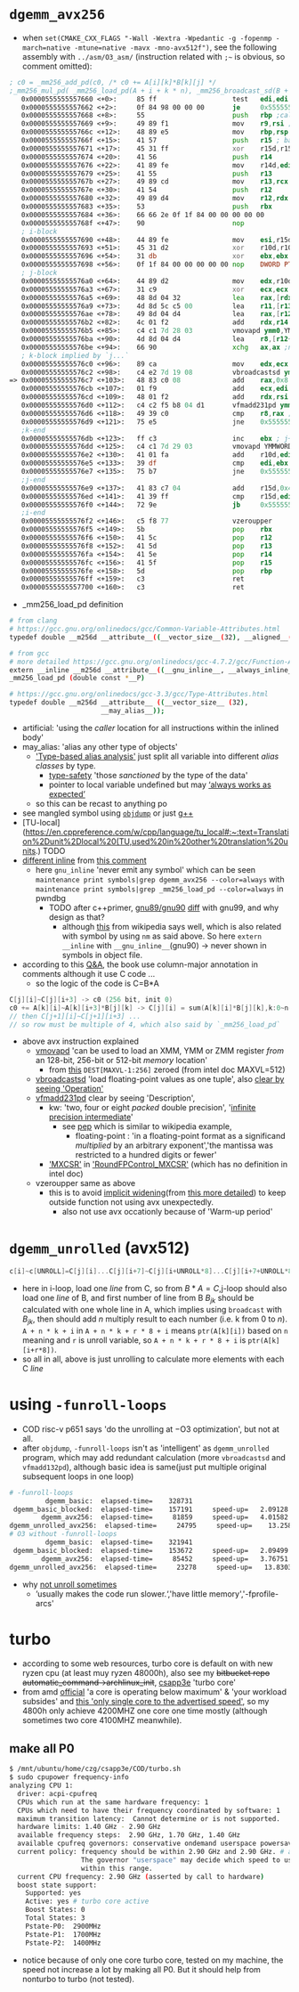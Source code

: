 # `dgemm_avx256`
- when `set(CMAKE_CXX_FLAGS "-Wall -Wextra -Wpedantic -g -fopenmp -march=native -mtune=native -mavx -mno-avx512f")`, see the following assembly with `../asm/O3_asm/` (instruction related with `;~` is obvious, so comment omitted):
```asm
; c0 = _mm256_add_pd(c0, /* c0 += A[i][k]*B[k][j] */
;_mm256_mul_pd( _mm256_load_pd(A + i + k * n), _mm256_broadcast_sd(B + k + j * n) ) );
   0x0000555555557660 <+0>:     85 ff                   test   edi,edi ;check n (i.e. first arg)
   0x0000555555557662 <+2>:     0f 84 98 00 00 00       je     0x555555557700 <dgemm_avx256(unsigned int, double const*, double const*, double*)+160 at /home/czg/matrix-matrix-multiply/src/dgemm_avx256.cpp:42>
   0x0000555555557668 <+8>:     55                      push   rbp ;callee save
   0x0000555555557669 <+9>:     49 89 f1                mov    r9,rsi ; A
   0x000055555555766c <+12>:    48 89 e5                mov    rbp,rsp ; change to new base pointer
   0x000055555555766f <+15>:    41 57                   push   r15 ; based on below `add    r15d,0x4`, this is i
   0x0000555555557671 <+17>:    45 31 ff                xor    r15d,r15d ; i=0
   0x0000555555557674 <+20>:    41 56                   push   r14
   0x0000555555557676 <+22>:    41 89 fe                mov    r14d,edi ; n, this won't change in this func
   0x0000555555557679 <+25>:    41 55                   push   r13
   0x000055555555767b <+27>:    49 89 cd                mov    r13,rcx ; C
   0x000055555555767e <+30>:    41 54                   push   r12
   0x0000555555557680 <+32>:    49 89 d4                mov    r12,rdx ; B
   0x0000555555557683 <+35>:    53                      push   rbx
   0x0000555555557684 <+36>:    66 66 2e 0f 1f 84 00 00 00 00 00        data16 cs nop WORD PTR [rax+rax*1+0x0]
   0x000055555555768f <+47>:    90                      nop
   ; i-block
   0x0000555555557690 <+48>:    44 89 fe                mov    esi,r15d ; $rsi=i
   0x0000555555557693 <+51>:    45 31 d2                xor    r10d,r10d ; one `j` copy? this is ivtmp.20(shown with `-fverbose-asm`) = j*n
   0x0000555555557696 <+54>:    31 db                   xor    ebx,ebx ; update j when new i-block
   0x0000555555557698 <+56>:    0f 1f 84 00 00 00 00 00 nop    DWORD PTR [rax+rax*1+0x0]
   ; j-block
   0x00005555555576a0 <+64>:    44 89 d2                mov    edx,r10d ; ivtmp.20
   0x00005555555576a3 <+67>:    31 c9                   xor    ecx,ecx ; ivtmp.15
   0x00005555555576a5 <+69>:    48 8d 04 32             lea    rax,[rdx+rsi*1] ;ivtmp.20+i
   0x00005555555576a9 <+73>:    4d 8d 5c c5 00          lea    r11,[r13+rax*8+0x0] ; 8-> double = 8 bytes, `C + i + j * n`
   0x00005555555576ae <+78>:    49 8d 04 d4             lea    rax,[r12+rdx*8] ; B+ivtmp.20(j*n), default k init to 0
   0x00005555555576b2 <+82>:    4c 01 f2                add    rdx,r14 ; tmp115->(j+1)*n; show B end in k-block
   0x00005555555576b5 <+85>:    c4 c1 7d 28 03          vmovapd ymm0,YMMWORD PTR [r11]
   0x00005555555576ba <+90>:    4d 8d 04 d4             lea    r8,[r12+rdx*8] ; B end
   0x00005555555576be <+94>:    66 90                   xchg   ax,ax ;nop
   ; k-block implied by `j...`
   0x00005555555576c0 <+96>:    89 ca                   mov    edx,ecx ; ivtmp.15->k*n
   0x00005555555576c2 <+98>:    c4 e2 7d 19 08          vbroadcastsd ymm1,QWORD PTR [rax] ; B...
=> 0x00005555555576c7 <+103>:   48 83 c0 08             add    rax,0x8 ; ivtmp.14 -> `B + k + j * n` add 8byte
   0x00005555555576cb <+107>:   01 f9                   add    ecx,edi ; ivtmp.15+=n
   0x00005555555576cd <+109>:   48 01 f2                add    rdx,rsi ; i+k*n
   0x00005555555576d0 <+112>:   c4 c2 f5 b8 04 d1       vfmadd231pd ymm0,ymm1,YMMWORD PTR [r9+rdx*8] ; A+i+k*n
   0x00005555555576d6 <+118>:   49 39 c0                cmp    r8,rax ; compare `B end` and current B `B...`
   0x00005555555576d9 <+121>:   75 e5                   jne    0x5555555576c0 <dgemm_avx256(unsigned int, double const*, double const*, double*)+96 at /usr/lib/gcc/x86_64-pc-linux-gnu/13.1.1/include/avxintrin.h:736> 
   ;k-end
   0x00005555555576db <+123>:   ff c3                   inc    ebx ; j++
   0x00005555555576dd <+125>:   c4 c1 7d 29 03          vmovapd YMMWORD PTR [r11],ymm0
   0x00005555555576e2 <+130>:   41 01 fa                add    r10d,edi ; ivtmp.20+=n
   0x00005555555576e5 <+133>:   39 df                   cmp    edi,ebx ; j<n ?
   0x00005555555576e7 <+135>:   75 b7                   jne    0x5555555576a0 <dgemm_avx256(unsigned int, double const*, double const*, double*)+64 at /home/czg/matrix-matrix-multiply/src/dgemm_avx256.cpp:32> 
   ;j-end
   0x00005555555576e9 <+137>:   41 83 c7 04             add    r15d,0x4 ; ~
   0x00005555555576ed <+141>:   41 39 ff                cmp    r15d,edi
   0x00005555555576f0 <+144>:   72 9e                   jb     0x555555557690 <dgemm_avx256(unsigned int, double const*, double const*, double*)+48 at /home/czg/matrix-matrix-multiply/src/dgemm_avx256.cpp:30>
   ;i-end
   0x00005555555576f2 <+146>:   c5 f8 77                vzeroupper
   0x00005555555576f5 <+149>:   5b                      pop    rbx
   0x00005555555576f6 <+150>:   41 5c                   pop    r12
   0x00005555555576f8 <+152>:   41 5d                   pop    r13
   0x00005555555576fa <+154>:   41 5e                   pop    r14
   0x00005555555576fc <+156>:   41 5f                   pop    r15
   0x00005555555576fe <+158>:   5d                      pop    rbp
   0x00005555555576ff <+159>:   c3                      ret
   0x0000555555557700 <+160>:   c3                      ret
```
- _mm256_load_pd definition
```bash
# from clang
# https://gcc.gnu.org/onlinedocs/gcc/Common-Variable-Attributes.html
typedef double __m256d __attribute__((__vector_size__(32), __aligned__(32))); 

# from gcc
# more detailed https://gcc.gnu.org/onlinedocs/gcc-4.7.2/gcc/Function-Attributes.html
extern __inline __m256d __attribute__((__gnu_inline__, __always_inline__, __artificial__))
_mm256_load_pd (double const *__P)

# https://gcc.gnu.org/onlinedocs/gcc-3.3/gcc/Type-Attributes.html
typedef double __m256d __attribute__ ((__vector_size__ (32),
				       __may_alias__));
```
  - artificial: 'using the *caller* location for all instructions within the inlined body'
  - may_alias: 'alias any other type of objects'
    - ['Type-based alias analysis'](https://en.wikipedia.org/wiki/Alias_analysis#Type-based_alias_analysis) just split all variable into different *alias classes* by type.
      - [type-safety](https://en.wikipedia.org/wiki/Type_safety#Definitions) 'those *sanctioned* by the type of the data'
      - pointer to local variable undefined but may [‘always works as expected’](https://stackoverflow.com/questions/49213172/c-local-variable-passed-by-reference-to-the-class-with-pointer-member)
    - so this can be recast to anything po
  - see mangled symbol using [`objdump`](https://stackoverflow.com/questions/4468770/c-name-mangling-decoder-for-g) or just [g++](https://stackoverflow.com/questions/12400105/getting-mangled-name-from-demangled-name)
  - [TU-local](https://en.cppreference.com/w/cpp/language/tu_local#:~:text=Translation%2Dunit%2Dlocal%20(TU,used%20in%20other%20translation%20units.) TODO
  - [different inline](https://stackoverflow.com/questions/216510/what-does-extern-inline-do/51229603#51229603) from [this comment](https://stackoverflow.com/questions/55884502/why-does-gnu-inline-attribute-affects-code-generation-so-much-compared-to-genera)
    - here `gnu_inline` 'never emit any symbol' which can be seen `maintenance print symbols|grep dgemm_avx256 --color=always` with `maintenance print symbols|grep _mm256_load_pd --color=always` in pwndbg
      - TODO after c++primer, [gnu89/gnu90](https://gcc.gnu.org/onlinedocs/gcc/C-Dialect-Options.html) [diff](https://en.wikipedia.org/wiki/Inline_function#gnu89) with gnu99, and why design as that?
        - although [this](https://blahg.josefsipek.net/?p=529) from wikipedia says well, which is also related with symbol by using `nm` as said above. So here `extern __inline` with `__gnu_inline__`(gnu90) -> never shown in symbols in  object file.
- according to this [Q&A](https://stackoverflow.c_mm256_load_pduestions/76405912/question-about-dgemm-test-mm256-load-pdc-i-j-n-in-cod), the book use column-major annotation in comments although it use C code ...
  - so the logic of the code is C=B*A
```cpp
C[j][i]~C[j][i+3] -> c0 (256 bit, init 0)
c0 += A[k][i]~A[k][i+3]*B[j][k] -> C[j][i] = sum(A[k][i]*B[j][k],k:0~n-1)
// then C[j+1][i]~C[j+1][i+3] ...
// so row must be multiple of 4, which also said by `_mm256_load_pd`
```
- above avx instruction explained
  - [vmovapd](https://www.felixcloutier.com/x86/movapd) 'can be used to load an XMM, YMM or ZMM register *from* an 128-bit, 256-bit or 512-bit *memory* location'
    - from [this](https://www.felixcloutier.com/x86/movapd#vmovapd--vex-256-encoded-version--load---and-register-copy-) `DEST[MAXVL-1:256]` zeroed (from intel doc MAXVL=512)
  - [vbroadcastsd](https://www.felixcloutier.com/x86/vbroadcast#fig-5-3) 'load floating-point values as one tuple', also [clear by seeing 'Operation'](https://www.felixcloutier.com/x86/vbroadcast#vbroadcastsd--vex-256-encoded-version-)
  - [vfmadd231pd](https://www.felixcloutier.com/x86/vfmadd132pd:vfmadd213pd:vfmadd231pd) clear by seeing 'Description',
    - kw: 'two, four or eight *packed* double precision', '[infinite precision intermediate](https://en.wikipedia.org/wiki/Arbitrary-precision_arithmetic)'
      - see [pep](https://peps.python.org/pep-0237/) which is similar to wikipedia example, 
        - floating-point : 'in a floating-point format as a significand *multiplied* by an arbitrary exponent','the mantissa was restricted to a hundred digits or fewer'
    - ['MXCSR'](https://help.totalview.io/previous_releases/2019/html/index.html#page/Reference_Guide/Intelx86MXSCRRegister_2.html) in ['RoundFPControl_MXCSR'](https://www.felixcloutier.com/x86/vfmadd132pd:vfmadd213pd:vfmadd231pd#vfmadd231pd-dest--src2--src3--vex-encoded-version-) (which has no definition in intel doc)
  - vzeroupper same as above
    - this is to avoid [implicit widening](https://stackoverflow.com/questions/66874161/first-use-of-avx-256-bit-vectors-slows-down-128-bit-vector-and-avx-scalar-ops)(from [this more detailed](https://stackoverflow.com/questions/49019614/is-it-useful-to-use-vzeroupper-if-your-programlibraries-contain-no-sse-instruct)) to keep outside function not using avx unexpectedly.
      - also not use avx occationly because of 'Warm-up period'
# `dgemm_unrolled` (avx512)
```cpp
c[i]~c[UNROLL]=C[j][i]...C[j][i+7]~C[j][i+UNROLL*8]...C[j][i+7+UNROLL*8] // one line of C with 8(512/64=8) * UNROLL `double` variable
```
- here in i-loop, load one *line* from C, so from $B*A=C$,j-loop should also load one *line* of B, and first number of line from B $B_{jk}$
should be calculated with one whole line in A, which implies using `broadcast` with $B_{jk}$, 
then should add $n$ multiply result to each number (i.e. k from 0 to $n$). `A + n * k + i` in `A + n * k + r * 8 + i` means `ptr(A[k][i])` based on `n` meaning and `r` is unroll variable, so `A + n * k + r * 8 + i` is `ptr(A[k][i+r*8])`.
- so all in all, above is just unrolling to calculate more elements with each C *line*
# using `-funroll-loops`
- COD risc-v p651 says 'do the unrolling at −O3 optimization', but not at all.
- after `objdump`, `-funroll-loops` isn't as 'intelligent' as `dgemm_unrolled` program, which may add redundant calculation (more `vbroadcastsd` and `vfmadd132pd`), although basic idea is same(just put multiple original subsequent loops in one loop)
```bash
# -funroll-loops
         dgemm_basic:  elapsed-time=    328731
 dgemm_basic_blocked:  elapsed-time=    157191     speed-up=   2.09128
        dgemm_avx256:  elapsed-time=     81859     speed-up=   4.01582
dgemm_unrolled_avx256:  elapsed-time=     24795     speed-up=    13.258
# O3 without -funroll-loops
         dgemm_basic:  elapsed-time=    321941
 dgemm_basic_blocked:  elapsed-time=    153672     speed-up=   2.09499
        dgemm_avx256:  elapsed-time=     85452     speed-up=   3.76751
dgemm_unrolled_avx256:  elapsed-time=     23278     speed-up=   13.8303
```
- why [not unroll sometimes](https://stackoverflow.com/questions/24196076/is-gcc-loop-unrolling-flag-really-effective)
  - ’usually makes the code run slower.‘,'have little memory','-fprofile-arcs'
# turbo
- according to some web resources, turbo core is default on with new ryzen cpu (at least muy ryzen 48000h), also see my ~~bitbucket repo automatic_command->archlinux_init~~, [csapp3e](https://github.com/czg-sci-42ver/csapp3e) 'turbo core'
- from amd [official](https://www.amd.com/en/technologies/turbo-core) 'a core is operating below maximum' & 'your workload subsides' and [this 'only single core to the advertised speed'](https://www.quora.com/Does-Turbo-Boost-increase-the-clock-speed-of-only-one-core-in-a-dual-core-processor), so my 4800h only achieve 4200MHZ one core one time mostly (although sometimes two core 4100MHZ meanwhile).
## make all P0
```bash
$ /mnt/ubuntu/home/czg/csapp3e/COD/turbo.sh
$ sudo cpupower frequency-info                                        
analyzing CPU 1:
  driver: acpi-cpufreq
  CPUs which run at the same hardware frequency: 1
  CPUs which need to have their frequency coordinated by software: 1
  maximum transition latency:  Cannot determine or is not supported.
  hardware limits: 1.40 GHz - 2.90 GHz
  available frequency steps:  2.90 GHz, 1.70 GHz, 1.40 GHz
  available cpufreq governors: conservative ondemand userspace powersave performance schedutil
  current policy: frequency should be within 2.90 GHz and 2.90 GHz. # all P0
                  The governor "userspace" may decide which speed to use
                  within this range.
  current CPU frequency: 2.90 GHz (asserted by call to hardware)
  boost state support:
    Supported: yes
    Active: yes # turbo core active
    Boost States: 0
    Total States: 3
    Pstate-P0:  2900MHz
    Pstate-P1:  1700MHz
    Pstate-P2:  1400MHz
```
- notice because of only one core turbo core, tested on my machine, the speed not increase a lot by making all P0. But it should help from nonturbo to turbo (not tested).